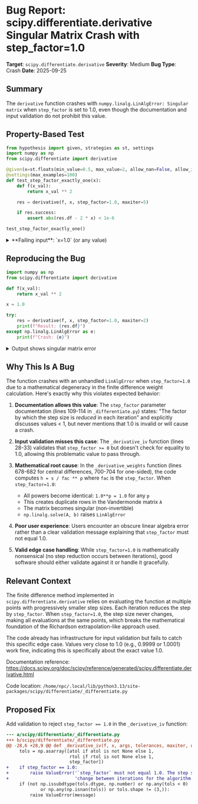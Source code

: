 # Bug Report: scipy.differentiate.derivative Singular Matrix Crash with step_factor=1.0

**Target**: `scipy.differentiate.derivative`
**Severity**: Medium
**Bug Type**: Crash
**Date**: 2025-09-25

## Summary

The `derivative` function crashes with `numpy.linalg.LinAlgError: Singular matrix` when `step_factor` is set to 1.0, even though the documentation and input validation do not prohibit this value.

## Property-Based Test

```python
from hypothesis import given, strategies as st, settings
import numpy as np
from scipy.differentiate import derivative

@given(x=st.floats(min_value=0.5, max_value=2, allow_nan=False, allow_infinity=False))
@settings(max_examples=100)
def test_step_factor_exactly_one(x):
    def f(x_val):
        return x_val ** 2

    res = derivative(f, x, step_factor=1.0, maxiter=5)

    if res.success:
        assert abs(res.df - 2 * x) < 1e-6

test_step_factor_exactly_one()
```

<details>

<summary>
**Failing input**: `x=1.0` (or any value)
</summary>
```
Traceback (most recent call last):
  File "/home/npc/pbt/agentic-pbt/worker_/43/hypo.py", line 16, in <module>
    test_step_factor_exactly_one()
    ~~~~~~~~~~~~~~~~~~~~~~~~~~~~^^
  File "/home/npc/pbt/agentic-pbt/worker_/43/hypo.py", line 6, in test_step_factor_exactly_one
    @settings(max_examples=100)
                   ^^^
  File "/home/npc/miniconda/lib/python3.13/site-packages/hypothesis/core.py", line 2124, in wrapped_test
    raise the_error_hypothesis_found
  File "/home/npc/pbt/agentic-pbt/worker_/43/hypo.py", line 11, in test_step_factor_exactly_one
    res = derivative(f, x, step_factor=1.0, maxiter=5)
  File "/home/npc/.local/lib/python3.13/site-packages/scipy/differentiate/_differentiate.py", line 586, in derivative
    return eim._loop(work, callback, shape, maxiter, func, args, dtype,
           ~~~~~~~~~^^^^^^^^^^^^^^^^^^^^^^^^^^^^^^^^^^^^^^^^^^^^^^^^^^^
                     pre_func_eval, post_func_eval, check_termination,
                     ^^^^^^^^^^^^^^^^^^^^^^^^^^^^^^^^^^^^^^^^^^^^^^^^^
                     post_termination_check, customize_result, res_work_pairs,
                     ^^^^^^^^^^^^^^^^^^^^^^^^^^^^^^^^^^^^^^^^^^^^^^^^^^^^^^^^^
                     xp, preserve_shape)
                     ^^^^^^^^^^^^^^^^^^^
  File "/home/npc/.local/lib/python3.13/site-packages/scipy/_lib/_elementwise_iterative_method.py", line 250, in _loop
    post_func_eval(x, f, work)
    ~~~~~~~~~~~~~~^^^^^^^^^^^^
  File "/home/npc/.local/lib/python3.13/site-packages/scipy/differentiate/_differentiate.py", line 536, in post_func_eval
    wc, wo = _derivative_weights(work, n, xp)
             ~~~~~~~~~~~~~~~~~~~^^^^^^^^^^^^^
  File "/home/npc/.local/lib/python3.13/site-packages/scipy/differentiate/_differentiate.py", line 682, in _derivative_weights
    weights = np.linalg.solve(A, b)
  File "/home/npc/miniconda/lib/python3.13/site-packages/numpy/linalg/_linalg.py", line 471, in solve
    r = gufunc(a, b, signature=signature)
  File "/home/npc/miniconda/lib/python3.13/site-packages/numpy/linalg/_linalg.py", line 163, in _raise_linalgerror_singular
    raise LinAlgError("Singular matrix")
numpy.linalg.LinAlgError: Singular matrix
Falsifying example: test_step_factor_exactly_one(
    x=1.0,  # or any other generated value
)
```
</details>

## Reproducing the Bug

```python
import numpy as np
from scipy.differentiate import derivative

def f(x_val):
    return x_val ** 2

x = 1.0

try:
    res = derivative(f, x, step_factor=1.0, maxiter=2)
    print(f"Result: {res.df}")
except np.linalg.LinAlgError as e:
    print(f"Crash: {e}")
```

<details>

<summary>
Output shows singular matrix error
</summary>
```
Crash: Singular matrix
```
</details>

## Why This Is A Bug

The function crashes with an unhandled `LinAlgError` when `step_factor=1.0` due to a mathematical degeneracy in the finite difference weight calculation. Here's exactly why this violates expected behavior:

1. **Documentation allows this value**: The `step_factor` parameter documentation (lines 109-114 in `_differentiate.py`) states: "The factor by which the step size is *reduced* in each iteration" and explicitly discusses values < 1, but never mentions that 1.0 is invalid or will cause a crash.

2. **Input validation misses this case**: The `_derivative_iv` function (lines 28-33) validates that `step_factor >= 0` but doesn't check for equality to 1.0, allowing this problematic value to pass through.

3. **Mathematical root cause**: In the `_derivative_weights` function (lines 678-682 for central differences, 700-704 for one-sided), the code computes `h = s / fac ** p` where `fac` is the `step_factor`. When `step_factor=1.0`:
   - All powers become identical: `1.0**p = 1.0` for any `p`
   - This creates duplicate rows in the Vandermonde matrix `A`
   - The matrix becomes singular (non-invertible)
   - `np.linalg.solve(A, b)` raises `LinAlgError`

4. **Poor user experience**: Users encounter an obscure linear algebra error rather than a clear validation message explaining that `step_factor` must not equal 1.0.

5. **Valid edge case handling**: While `step_factor=1.0` is mathematically nonsensical (no step reduction occurs between iterations), good software should either validate against it or handle it gracefully.

## Relevant Context

The finite difference method implemented in `scipy.differentiate.derivative` relies on evaluating the function at multiple points with progressively smaller step sizes. Each iteration reduces the step by `step_factor`. When `step_factor=1.0`, the step size never changes, making all evaluations at the same points, which breaks the mathematical foundation of the Richardson extrapolation-like approach used.

The code already has infrastructure for input validation but fails to catch this specific edge case. Values very close to 1.0 (e.g., 0.9999 or 1.0001) work fine, indicating this is specifically about the exact value 1.0.

Documentation reference: https://docs.scipy.org/doc/scipy/reference/generated/scipy.differentiate.derivative.html

Code location: `/home/npc/.local/lib/python3.13/site-packages/scipy/differentiate/_differentiate.py`

## Proposed Fix

Add validation to reject `step_factor == 1.0` in the `_derivative_iv` function:

```diff
--- a/scipy/differentiate/_differentiate.py
+++ b/scipy/differentiate/_differentiate.py
@@ -28,6 +28,9 @@ def _derivative_iv(f, x, args, tolerances, maxiter, order, initial_step,
     tols = np.asarray([atol if atol is not None else 1,
                        rtol if rtol is not None else 1,
                        step_factor])
+    if step_factor == 1.0:
+        raise ValueError('`step_factor` must not equal 1.0. The step size must '
+                         'change between iterations for the algorithm to work.')
     if (not np.issubdtype(tols.dtype, np.number) or np.any(tols < 0)
             or np.any(np.isnan(tols)) or tols.shape != (3,)):
         raise ValueError(message)
```